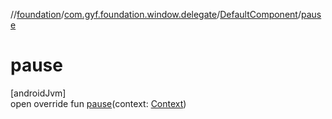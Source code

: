 //[foundation](../../../index.md)/[com.gyf.foundation.window.delegate](../index.md)/[DefaultComponent](index.md)/[pause](pause.md)

# pause

[androidJvm]\
open override fun [pause](pause.md)(context: [Context](https://developer.android.com/reference/kotlin/android/content/Context.html))